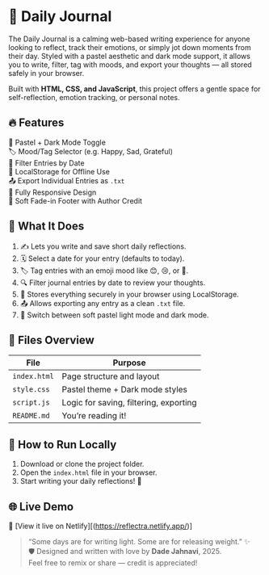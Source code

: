 # 📓 Daily Journal

The Daily Journal is a calming web-based writing experience for anyone looking to reflect, track their emotions, or simply jot down moments from their day. Styled with a pastel aesthetic and dark mode support, it allows you to write, filter, tag with moods, and export your thoughts — all stored safely in your browser.

Built with **HTML, CSS, and JavaScript**, this project offers a gentle space for self-reflection, emotion tracking, or personal notes.

## 🔥 Features

🎨 Pastel + Dark Mode Toggle  
🏷️ Mood/Tag Selector (e.g. Happy, Sad, Grateful)  
📅 Filter Entries by Date  
💾 LocalStorage for Offline Use  
📤 Export Individual Entries as `.txt`  
📱 Fully Responsive Design  
🧘 Soft Fade-in Footer with Author Credit

## 🧠 What It Does

1. ✍️ Lets you write and save short daily reflections.
2. 🗓️ Select a date for your entry (defaults to today).
3. 🏷️ Tag entries with an emoji mood like 😊, 😢, or 🌈.
4. 🔍 Filter journal entries by date to review your thoughts.
5. 💾 Stores everything securely in your browser using LocalStorage.
6. 📤 Allows exporting any entry as a clean `.txt` file.
7. 🌙 Switch between soft pastel light mode and dark mode.

## 📁 Files Overview

| File         | Purpose                                |
|--------------|----------------------------------------|
| `index.html` | Page structure and layout              |
| `style.css`  | Pastel theme + Dark mode styles        |
| `script.js`  | Logic for saving, filtering, exporting |
| `README.md`  | You’re reading it!                     |

## 🚀 How to Run Locally

1. Download or clone the project folder.
2. Open the `index.html` file in your browser.
3. Start writing your daily reflections! 💖

## 🌐 Live Demo
🔗 [View it live on Netlify][(https://reflectra.netlify.app/)]  

> “Some days are for writing light. Some are for releasing weight.” ✨  
🛡 Designed and written with love by **Dade Jahnavi**, 2025.  
Feel free to remix or share — credit is appreciated!
